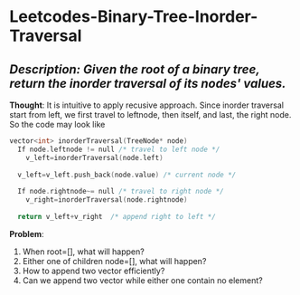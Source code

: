 # Leetcodes-Binary-Tree-Inorder-Traversal
## *Description: Given the root of a binary tree, return the inorder traversal of its nodes' values.*
**Thought**:
It is intuitive to apply recusive approach.
Since inorder traversal start from left, we first travel to leftnode, then itself, and last, the right node. So the code may look like
```c++
vector<int> inorderTraversal(TreeNode* node)
  If node.leftnode != null /* travel to left node */
    v_left=inorderTraversal(node.left)
  
  v_left=v_left.push_back(node.value) /* current node */
  
  If node.rightnode~= null /* travel to right node */
    v_right=inorderTraversal(node.rightnode)
    
  return v_left+v_right  /* append right to left */
 ```
**Problem**:
1. When root=[], what will happen?
2. Either one of children node=[], what will happen?
3. How to append two vector efficiently?
4. Can we append two vector while either one contain no element?
